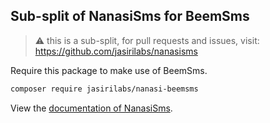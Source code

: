 ## Sub-split of NanasiSms for BeemSms

> ⚠️ this is a sub-split, for pull requests and issues, visit: https://github.com/jasirilabs/nanasisms

Require this package to make use of BeemSms.


```bash
composer require jasirilabs/nanasi-beemsms
```

View the [documentation of NanasiSms]().
